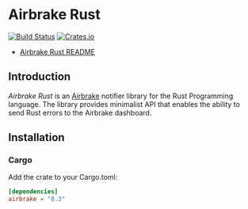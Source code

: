 Airbrake Rust
=============

[![Build Status](https://travis-ci.org/kyrylo/airbrake-rust.svg?branch=master)](https://travis-ci.org/kyrylo/airbrake-rust)
[![Crates.io](https://img.shields.io/crates/v/airbrake.svg)](https://crates.io/crates/airbrake)


* [Airbrake Rust README](https://github.com/kyrylo/airbrake-rust)

Introduction
------------

_Airbrake Rust_ is an [Airbrake][airbrake.io] notifier library for the Rust
Programming language. The library provides minimalist API that enables the
ability to send Rust errors to the Airbrake dashboard.

Installation
------------

### Cargo

Add the crate to your Cargo.toml:

```toml
[dependencies]
airbrake = "0.3"
```

[airbrake.io]: https://airbrake.io
